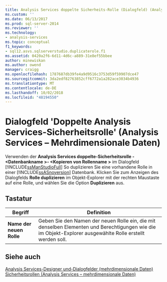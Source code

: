 ```yaml
---
title: Analysis Services doppelte Sicherheits-Rolle (Dialogfeld) (Analysis Services – mehrdimensionale Daten) | Microsoft-Dokumentation
ms.custom: ''
ms.date: 06/13/2017
ms.prod: sql-server-2014
ms.reviewer: ''
ms.technology:
- analysis-services
ms.topic: conceptual
f1_keywords:
- sql12.asvs.sqlserverstudio.duplicaterole.f1
ms.assetid: 0420a2f6-6d11-4d6c-a889-31e8ef55bbee
author: minewiskan
ms.author: owend
manager: craigg
ms.openlocfilehash: 1787687db39fe4a9d9516c3753d59f59907dce47
ms.sourcegitcommit: 3da2edf82763852cff6772a1a282ace3034b4936
ms.translationtype: MT
ms.contentlocale: de-DE
ms.lasthandoff: 10/02/2018
ms.locfileid: "48194550"
---
```

# <a name="analysis-services-duplicate-security-role-dialog-box-analysis-services---multidimensional-data"></a>Dialogfeld 'Doppelte Analysis Services-Sicherheitsrolle' (Analysis Services – Mehrdimensionale Daten)
  Verwenden der **Analysis Services doppelte-Sicherheitsrolle - \<Datenbankname >- \<Kopieren von Rollenname >** im Dialogfeld [!INCLUDE[ssManStudioFull](../includes/ssmanstudiofull-md.md)] So duplizieren Sie eine vorhandene Rolle in einer [!INCLUDE[ssASnoversion](../includes/ssasnoversion-md.md)] Datenbank. Klicken Sie zum Anzeigen des Dialogfelds **Rolle duplizieren** im Objekt-Explorer mit der rechten Maustaste auf eine Rolle, und wählen Sie die Option **Duplizieren** aus.  
  
## <a name="options"></a>Tastatur  
  
|Begriff|Definition|  
|----------|----------------|  
|**Name der neuen Rolle**|Geben Sie den Namen der neuen Rolle ein, die mit denselben Elementen und Berechtigungen wie die im Objekt-Explorer ausgewählte Rolle erstellt werden soll.|  
  
## <a name="see-also"></a>Siehe auch  
 [Analysis Services-Designer und-Dialogfelder &#40;mehrdimensionale Daten&#41;](analysis-services-designers-and-dialog-boxes-multidimensional-data.md)   
 [Sicherheitsrollen &#40;Analysis Services – mehrdimensionale Daten&#41;](multidimensional-models/olap-logical/security-roles-analysis-services-multidimensional-data.md)  
  
  
